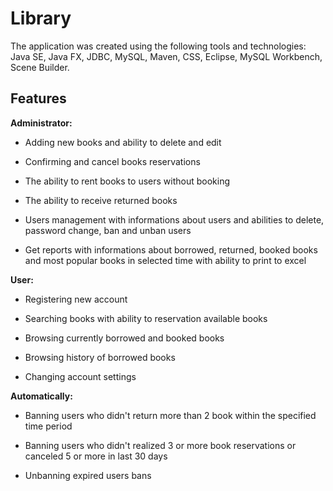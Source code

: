 # Library
The application was created using the following tools and technologies: Java SE, Java FX, JDBC, MySQL, Maven, CSS, Eclipse, MySQL Workbench, Scene Builder.

## Features 
**Administrator:**
* Adding new books and ability to delete and edit

* Confirming and cancel books reservations

* The ability to rent books to users without booking

* The ability to receive returned books

* Users management with informations about users and abilities to delete, password change, ban and unban users

* Get reports with informations about borrowed, returned, booked books and most popular books in selected time with ability to print to excel


**User:**
* Registering new account

* Searching books with ability to reservation available books

* Browsing currently borrowed and booked books

* Browsing history of borrowed books

* Changing account settings


**Automatically:**
* Banning users who didn't return more than 2 book within the specified time period

* Banning users who didn't realized 3 or more book reservations or canceled 5 or more in last 30 days

* Unbanning expired users bans

